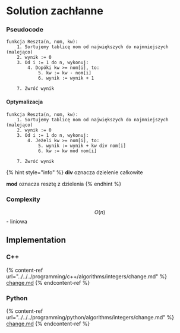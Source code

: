 # Solution zachłanne

### Pseudocode

```
funkcja Reszta(n, nom, kw):
    1. Sortujemy tablicę nom od największych do najmniejszych (malejąco)
    2. wynik := 0
    3. Od i := 1 do n, wykonuj:
        4. Dopóki kw >= nom[i], to:
            5. kw := kw - nom[i]
            6. wynik := wynik + 1
            
    7. Zwróć wynik
```

#### Optymalizacja

```
funkcja Reszta(n, nom, kw):
    1. Sortujemy tablicę nom od największych do najmniejszych (malejąco)
    2. wynik := 0
    3. Od i := 1 do n, wykonuj:
        4. Jeżeli kw >= nom[i], to:
            5. wynik := wynik + kw div nom[i]
            6. kw := kw mod nom[i]
            
    7. Zwróć wynik
```

{% hint style="info" %}
**div** oznacza dzielenie całkowite

**mod** oznacza resztę z dzielenia
{% endhint %}

### Complexity

$$O(n)$$ - liniowa

## Implementation

### C++

{% content-ref url="../../../programming/c++/algorithms/integers/change.md" %}
[change.md](../../../programming/c++/algorithms/integers/change.md)
{% endcontent-ref %}

### Python

{% content-ref url="../../../programming/python/algorithms/integers/change.md" %}
[change.md](../../../programming/python/algorithms/integers/change.md)
{% endcontent-ref %}
